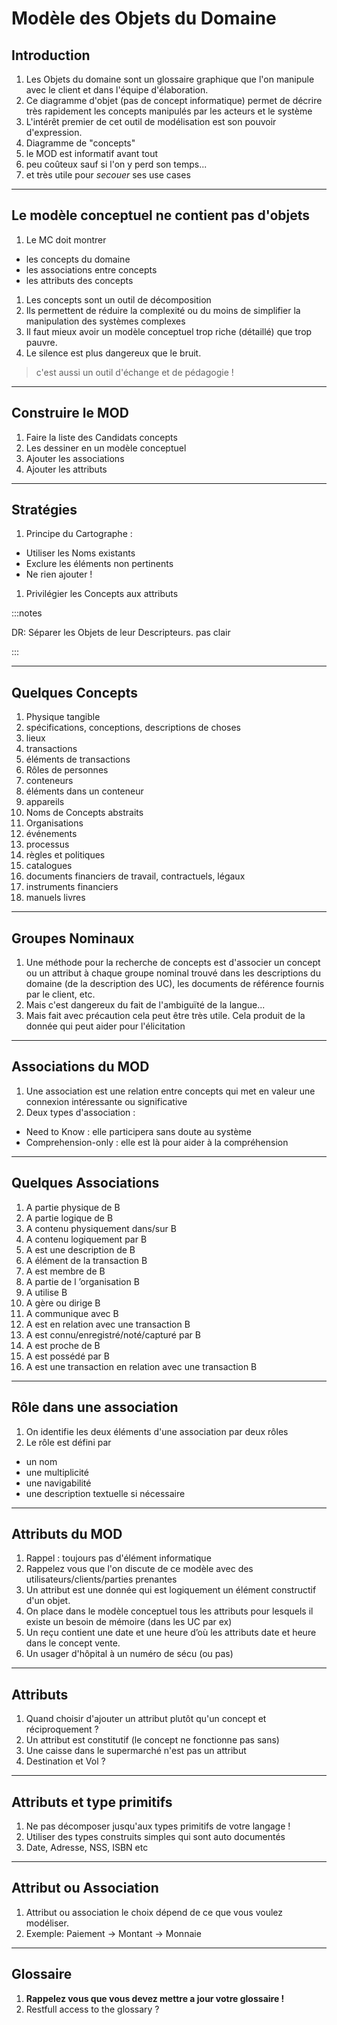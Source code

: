 # Modèle des Objets du Domaine


## Introduction
1) Les Objets du domaine sont un glossaire graphique que l'on manipule avec le client et dans l'équipe d'élaboration.
1) Ce diagramme d'objet (pas de concept informatique) permet de décrire très rapidement les concepts manipulés par les acteurs et le système 
1) L'intérêt premier de cet outil de modélisation est son pouvoir d'expression.
1) Diagramme de "concepts" 
1) le MOD est  informatif avant tout
1) peu coûteux sauf si l'on y perd son temps...
1) et très utile pour *secouer* ses use cases

--------------------------------

## Le modèle conceptuel ne contient pas d'objets
1) Le MC doit montrer
- les concepts du domaine
- les associations entre concepts
- les attributs des concepts
1) Les concepts sont un outil de décomposition
1) Ils permettent de réduire la complexité ou du moins de simplifier la manipulation des systèmes complexes
1) Il faut mieux avoir un modèle conceptuel trop riche (détaillé) que trop pauvre.
1) Le silence est plus dangereux que le bruit.

> c'est aussi un outil d'échange et de pédagogie !


--------------------------------

## Construire le MOD
1) Faire la liste des Candidats concepts
1) Les dessiner en un modèle conceptuel
1) Ajouter les associations
1) Ajouter les attributs

--------------------------------

## Stratégies
1) Principe du Cartographe :
- Utiliser les Noms existants
- Exclure les éléments non pertinents
- Ne rien ajouter !
1) Privilégier les Concepts aux attributs

:::notes

DR: Séparer les Objets de leur Descripteurs. pas clair

:::

--------------------------------

## Quelques Concepts
1) Physique tangible
1) spécifications, conceptions, descriptions de choses
1) lieux
1) transactions
1) éléments de transactions
1) Rôles de personnes
1) conteneurs
1) éléments dans un conteneur
1) appareils
1) Noms de Concepts abstraits
1) Organisations
1) événements
1) processus
1) règles et politiques
1) catalogues
1) documents financiers de travail, contractuels, légaux
1) instruments financiers
1) manuels livres

--------------------------------

## Groupes Nominaux
1) Une méthode pour la recherche de concepts est d'associer un concept ou un attribut à chaque groupe nominal trouvé dans les descriptions du domaine (de la description des UC), les documents de référence fournis par le client, etc.
1) Mais c'est dangereux du fait de l'ambiguïté de la langue...
1) Mais fait avec précaution cela peut être très utile. Cela produit de la donnée qui peut aider pour  l'élicitation


--------------------------------

## Associations du MOD
1) Une association est une relation entre concepts qui met en valeur une connexion intéressante ou significative
1) Deux types d'association :
- Need to Know : elle participera sans doute au système
- Comprehension-only : elle est là pour aider à la compréhension


--------------------------------

## Quelques Associations
1) A partie physique de B
1) A partie logique de B
1) A contenu physiquement dans/sur B
1) A contenu logiquement par B
1) A est une description de B
1) A élément de la transaction B
1) A est membre de B
1) A partie de l ’organisation B
1) A utilise B
1) A gère ou dirige B
1) A communique avec B
1) A est en relation avec une transaction B
1) A est connu/enregistré/noté/capturé par B
1) A est proche de B
1) A est possédé par B
1) A est une transaction en relation avec une transaction B


--------------------------------

## Rôle dans une association
1) On identifie les deux éléments d'une association par deux rôles
1) Le rôle est défini par
- un nom
- une multiplicité
- une navigabilité
- une description textuelle si nécessaire


--------------------------------

## Attributs du MOD
1) Rappel : toujours pas d'élément informatique
1) Rappelez vous que l'on discute de ce modèle avec des utilisateurs/clients/parties prenantes
1) Un attribut est une donnée qui est logiquement un élément constructif d'un objet.
1) On place dans le modèle conceptuel tous les attributs pour lesquels il existe un besoin de mémoire (dans les UC par ex)
1) Un reçu contient une date et une heure d’où les attributs date et heure dans le concept vente.
1) Un usager d'hôpital à un numéro de sécu (ou pas)


--------------------------------

## Attributs
1) Quand choisir d'ajouter un attribut plutôt qu'un concept et réciproquement ?
1) Un attribut est constitutif (le concept ne fonctionne pas sans)
1) Une caisse dans le supermarché n'est pas un attribut
1) Destination et Vol ?


--------------------------------

## Attributs et type primitifs 
1) Ne pas décomposer jusqu'aux types primitifs de votre langage !
1) Utiliser des types construits simples qui sont auto documentés
1) Date, Adresse, NSS, ISBN etc


--------------------------------

## Attribut ou Association
1) Attribut ou association le choix dépend de ce que vous voulez modéliser.
1) Exemple: Paiement -> Montant -> Monnaie 


--------------------------------

## Glossaire
1) **Rappelez vous que vous devez mettre a jour votre glossaire !**
1) Restfull access to the glossary  ?

